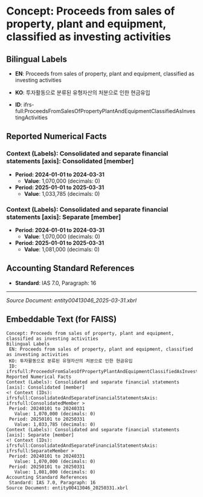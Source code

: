 # Concept: Proceeds from sales of property, plant and equipment, classified as investing activities

## Bilingual Labels
- **EN**: Proceeds from sales of property, plant and equipment, classified as investing activities
- **KO**: 투자활동으로 분류된 유형자산의 처분으로 인한 현금유입

- **ID**: ifrs-full:ProceedsFromSalesOfPropertyPlantAndEquipmentClassifiedAsInvestingActivities

## Reported Numerical Facts

### **Context (Labels): Consolidated and separate financial statements [axis]: Consolidated [member]**
<!-- Context (IDs): ifrs-full:ConsolidatedAndSeparateFinancialStatementsAxis: ifrs-full:ConsolidatedMember -->
- **Period: 2024-01-01 to 2024-03-31**
  - **Value**: 1,070,000 (decimals: 0)
- **Period: 2025-01-01 to 2025-03-31**
  - **Value**: 1,033,785 (decimals: 0)

### **Context (Labels): Consolidated and separate financial statements [axis]: Separate [member]**
<!-- Context (IDs): ifrs-full:ConsolidatedAndSeparateFinancialStatementsAxis: ifrs-full:SeparateMember -->
- **Period: 2024-01-01 to 2024-03-31**
  - **Value**: 1,070,000 (decimals: 0)
- **Period: 2025-01-01 to 2025-03-31**
  - **Value**: 1,081,000 (decimals: 0)

## Accounting Standard References
- **Standard**: IAS 7.0, Paragraph: 16

---
*Source Document: entity00413046_2025-03-31.xbrl*
## Embeddable Text (for FAISS)
```text
Concept: Proceeds from sales of property, plant and equipment, classified as investing activities
Bilingual Labels
 EN: Proceeds from sales of property, plant and equipment, classified as investing activities
 KO: 투자활동으로 분류된 유형자산의 처분으로 인한 현금유입
 ID: ifrsfull:ProceedsFromSalesOfPropertyPlantAndEquipmentClassifiedAsInvestingActivities
Reported Numerical Facts
Context (Labels): Consolidated and separate financial statements [axis]: Consolidated [member]
<! Context (IDs): ifrsfull:ConsolidatedAndSeparateFinancialStatementsAxis: ifrsfull:ConsolidatedMember >
 Period: 20240101 to 20240331
   Value: 1,070,000 (decimals: 0)
 Period: 20250101 to 20250331
   Value: 1,033,785 (decimals: 0)
Context (Labels): Consolidated and separate financial statements [axis]: Separate [member]
<! Context (IDs): ifrsfull:ConsolidatedAndSeparateFinancialStatementsAxis: ifrsfull:SeparateMember >
 Period: 20240101 to 20240331
   Value: 1,070,000 (decimals: 0)
 Period: 20250101 to 20250331
   Value: 1,081,000 (decimals: 0)
Accounting Standard References
 Standard: IAS 7.0, Paragraph: 16
Source Document: entity00413046_20250331.xbrl
```